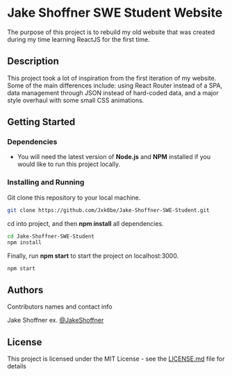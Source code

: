 # Jake Shoffner SWE Student Website

The purpose of this project is to rebuild my old website that was created during my time learning ReactJS for the first time.

## Description

This project took a lot of inspiration from the first iteration of my website. Some of the main differences include: using React Router instead of a SPA, data management through JSON instead of hard-coded data, and a major style overhaul with some small CSS animations.

## Getting Started

### Dependencies

* You will need the latest version of **Node.js** and **NPM** installed if you would like to run this project locally.

### Installing and Running

Git clone this repository to your local machine.
```sh
git clone https://github.com/Jxk0be/Jake-Shoffner-SWE-Student.git
```
cd into project, and then **npm install** all dependencies.
```sh
cd Jake-Shoffner-SWE-Student
npm install
```
Finally, run **npm start** to start the project on localhost:3000.
```
npm start
```

## Authors

Contributors names and contact info

Jake Shoffner 
ex. [@JakeShoffner](https://github.com/Jxk0be)

## License

This project is licensed under the MIT License - see the [LICENSE.md](LICENSE.md) file for details